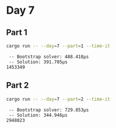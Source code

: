 # Day 7

## Part 1

```bash
cargo run -- --day=7 --part=1 --time-it
```

```text
 -- Bootstrap solver: 488.418µs
 -- Solution: 391.705µs
1453349
```

## Part 2

```bash
cargo run -- --day=7 --part=2 --time-it
```

```text
 -- Bootstrap solver: 729.853µs
 -- Solution: 344.946µs
2948823
```